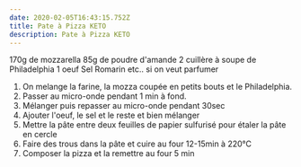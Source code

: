 ```yaml
---
date: 2020-02-05T16:43:15.752Z
title: Pate à Pizza KETO
description: Pate à Pizza KETO
---
```

170g de mozzarella 85g de poudre d'amande
2 cuillère à soupe de Philadelphia
1 oeuf
Sel
Romarin etc.. si on veut parfumer

1. On melange la farine, la mozza coupée en petits bouts et le Philadelphia.
2. Passer au micro-onde pendant 1 min à fond.
3. Mélanger puis repasser au micro-onde pendant 30sec
4. Ajouter l'oeuf, le sel et le reste et bien mélanger
5. Mettre la pâte entre deux feuilles de papier sulfurisé pour étaler la pâte en cercle
6. Faire des trous dans la pâte et cuire au four 12-15min à 220°C
7. Composer la pizza et la remettre au four 5 min
